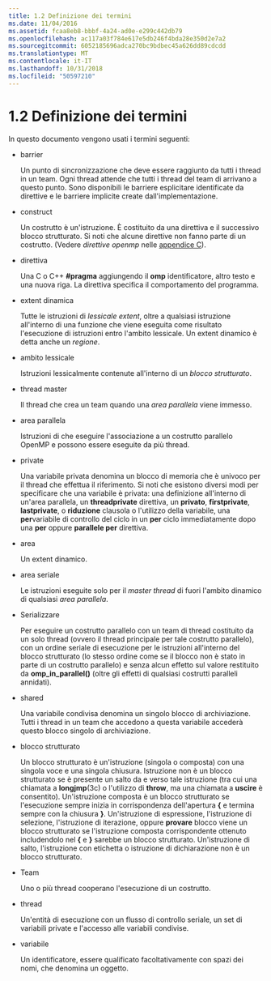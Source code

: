 ```yaml
---
title: 1.2 Definizione dei termini
ms.date: 11/04/2016
ms.assetid: fcaa8eb8-bbbf-4a24-ad0e-e299c442db79
ms.openlocfilehash: ac117a03f784e617e5db246f4bda28e350d2e7a2
ms.sourcegitcommit: 6052185696adca270bc9bdbec45a626dd89cdcdd
ms.translationtype: MT
ms.contentlocale: it-IT
ms.lasthandoff: 10/31/2018
ms.locfileid: "50597210"
---
```

# <a name="12-definition-of-terms"></a>1.2 Definizione dei termini

In questo documento vengono usati i termini seguenti:

- barrier

   Un punto di sincronizzazione che deve essere raggiunto da tutti i thread in un team.  Ogni thread attende che tutti i thread del team di arrivano a questo punto. Sono disponibili le barriere esplicitare identificate da direttive e le barriere implicite create dall'implementazione.

- construct

   Un costrutto è un'istruzione. È costituito da una direttiva e il successivo blocco strutturato. Si noti che alcune direttive non fanno parte di un costrutto. (Vedere *direttive openmp* nelle [appendice C](../../parallel/openmp/c-openmp-c-and-cpp-grammar.md)).

- direttiva

   Una C o C++ **#pragma** aggiungendo il **omp** identificatore, altro testo e una nuova riga. La direttiva specifica il comportamento del programma.

- extent dinamica

   Tutte le istruzioni di *lessicale extent*, oltre a qualsiasi istruzione all'interno di una funzione che viene eseguita come risultato l'esecuzione di istruzioni entro l'ambito lessicale. Un extent dinamico è detta anche un *regione*.

- ambito lessicale

   Istruzioni lessicalmente contenute all'interno di un *blocco strutturato*.

- thread master

   Il thread che crea un team quando una *area parallela* viene immesso.

- area parallela

   Istruzioni di che eseguire l'associazione a un costrutto parallelo OpenMP e possono essere eseguite da più thread.

- private

   Una variabile privata denomina un blocco di memoria che è univoco per il thread che effettua il riferimento. Si noti che esistono diversi modi per specificare che una variabile è privata: una definizione all'interno di un'area parallela, un **threadprivate** direttiva, un **privato**, **firstprivate**, **lastprivate**, o **riduzione** clausola o l'utilizzo della variabile, una **per**variabile di controllo del ciclo in un **per** ciclo immediatamente dopo una **per** oppure **parallele per** direttiva.

- area

   Un extent dinamico.

- area seriale

   Le istruzioni eseguite solo per il *master thread* di fuori l'ambito dinamico di qualsiasi *area parallela*.

- Serializzare

   Per eseguire un costrutto parallelo con un team di thread costituito da un solo thread (ovvero il thread principale per tale costrutto parallelo), con un ordine seriale di esecuzione per le istruzioni all'interno del blocco strutturato (lo stesso ordine come se il blocco non è stato in parte di un costrutto parallelo) e senza alcun effetto sul valore restituito da **omp_in_parallel()** (oltre gli effetti di qualsiasi costrutti paralleli annidati).

- shared

   Una variabile condivisa denomina un singolo blocco di archiviazione. Tutti i thread in un team che accedono a questa variabile accederà questo blocco singolo di archiviazione.

- blocco strutturato

   Un blocco strutturato è un'istruzione (singola o composta) con una singola voce e una singola chiusura. Istruzione non è un blocco strutturato se è presente un salto da e verso tale istruzione (tra cui una chiamata a **longjmp**(3c) o l'utilizzo di **throw**, ma una chiamata a **uscire** è consentito). Un'istruzione composta è un blocco strutturato se l'esecuzione sempre inizia in corrispondenza dell'apertura **{** e termina sempre con la chiusura **}**. Un'istruzione di espressione, l'istruzione di selezione, l'istruzione di iterazione, oppure **provare** blocco viene un blocco strutturato se l'istruzione composta corrispondente ottenuto includendolo nel **{** e **}** sarebbe un blocco strutturato. Un'istruzione di salto, l'istruzione con etichetta o istruzione di dichiarazione non è un blocco strutturato.

- Team

   Uno o più thread cooperano l'esecuzione di un costrutto.

- thread

   Un'entità di esecuzione con un flusso di controllo seriale, un set di variabili private e l'accesso alle variabili condivise.

- variabile

   Un identificatore, essere qualificato facoltativamente con spazi dei nomi, che denomina un oggetto.
